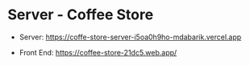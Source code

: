 # Server - Coffee Store

- Server: https://coffe-store-server-i5oa0h9ho-mdabarik.vercel.app

- Front End: https://coffee-store-21dc5.web.app/